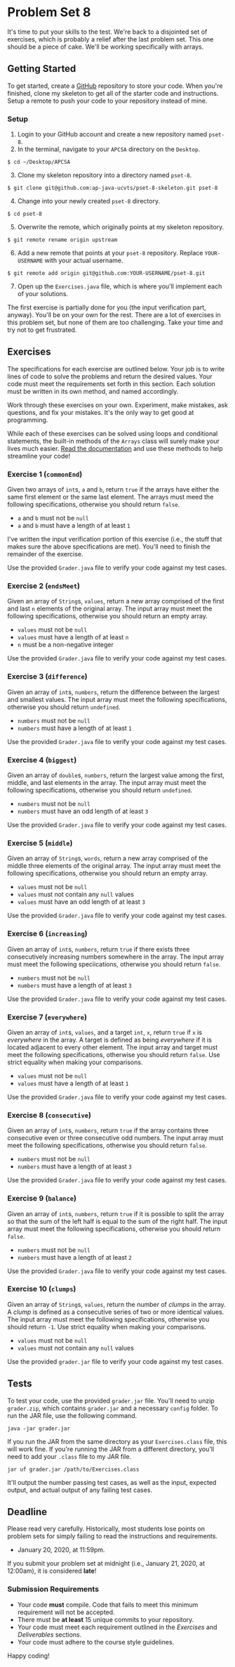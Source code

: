 # Problem Set 8

It's time to put your skills to the test. We're back to a disjointed set of exercises, which is probably a relief after the last problem set. This one should be a piece of cake. We'll be working specifically with arrays.

## Getting Started

To get started, create a [GitHub](https://github.com/) repository to store your code. When you're finished, clone my skeleton to get all of the starter code and instructions. Setup a remote to push your code to your repository instead of mine.

### Setup

1. Login to your GitHub account and create a new repository named `pset-8`.
2. In the terminal, navigate to your `APCSA` directory on the `Desktop`.

```
$ cd ~/Desktop/APCSA
```

3. Clone my skeleton repository into a directory named `pset-8`.

```
$ git clone git@github.com:ap-java-ucvts/pset-8-skeleton.git pset-8
```

4. Change into your newly created `pset-8` directory.

```
$ cd pset-8
```

5. Overwrite the remote, which originally points at my skeleton repository.

```
$ git remote rename origin upstream
```

6. Add a new remote that points at your `pset-8` repository. Replace `YOUR-USERNAME` with your actual username.

```
$ git remote add origin git@github.com:YOUR-USERNAME/pset-8.git
```

7. Open up the `Exercises.java` file, which is where you'll implement each of your solutions.

The first exercise is partially done for you (the input verification part, anyway). You'll be on your own for the rest. There are a lot of exercises in this problem set, but none of them are too challenging. Take your time and try not to get frustrated.

## Exercises

The specifications for each exercise are outlined below. Your job is to write lines of code to solve the problems and return the desired values. Your code must meet the requirements set forth in this section. Each solution must be written in its own method, and named accordingly.

Work through these exercises on your own. Experiment, make mistakes, ask questions, and fix your mistakes. It's the only way to get good at programming.

While each of these exercises can be solved using loops and conditional statements, the built-in methods of the `Arrays` class will surely make your lives much easier. [Read the documentation](https://docs.oracle.com/en/java/javase/12/docs/api/java.base/java/util/Arrays.html) and use these methods to help streamline your code!

### Exercise 1 (`commonEnd`)

Given two arrays of `int`s, `a` and `b`, return `true` if the arrays have either the same first element or the same last element. The arrays must meed the following specifications, otherwise you should return `false`.

- `a` and `b` must not be `null`
- `a` and `b` must have a length of at least `1`

I've written the input verification portion of this exercise (i.e., the stuff that makes sure the above specifications are met). You'll need to finish the remainder of the exercise.

Use the provided `Grader.java` file to verify your code against my test cases.

### Exercise 2 (`endsMeet`)

Given an array of `String`s, `values`, return a new array comprised of the first and last `n` elements of the original array. The input array must meet the following specifications, otherwise you should return an empty array.

- `values` must not be `null`
- `values` must have a length of at least `n`
- `n` must be a non-negative integer

Use the provided `Grader.java` file to verify your code against my test cases.

### Exercise 3 (`difference`)

Given an array of `int`s, `numbers`, return the difference between the largest and smallest values. The input array must meet the following specifications, otherwise you should return `undefined`.

- `numbers` must not be `null`
- `numbers` must have a length of at least `1`

Use the provided `Grader.java` file to verify your code against my test cases.

### Exercise 4 (`biggest`)

Given an array of `double`s, `numbers`, return the largest value among the first, middle, and last elements in the array. The input array must meet the following specifications, otherwise you should return `undefined`.

- `numbers` must not be `null`
- `numbers` must have an odd length of at least `3`

Use the provided `Grader.java` file to verify your code against my test cases.

### Exercise 5 (`middle`)

Given an array of `String`s, `words`, return a new array comprised of the middle three elements of the original array. The input array must meet the following specifications, otherwise you should return an empty array.

- `values` must not be `null`
- `values` must not contain any `null` values
- `values` must have an odd length of at least `3`

Use the provided `Grader.java` file to verify your code against my test cases.

### Exercise 6 (`increasing`)

Given an array of `int`s, `numbers`, return `true` if there exists three consecutively increasing numbers somewhere in the array. The input array must meet the following speciications, otherwise you should return `false`.

- `numbers` must not be `null`
- `numbers` must have a length of at least `3`

Use the provided `Grader.java` file to verify your code against my test cases.

### Exercise 7 (`everywhere`)

Given an array of `int`s, `values`, and a target `int`, `x`, return `true` if `x` is _everywhere_ in the array. A target is defined as being _everywhere_ if it is located adjacent to every other element. The input array and target must meet the following specifications, otherwise you should return `false`. Use strict equality when making your comparisons.

- `values` must not be `null`
- `values` must have a length of at least `1`

Use the provided `Grader.java` file to verify your code against my test cases.

### Exercise 8 (`consecutive`)

Given an array of `int`s, `numbers`, return `true` if the array contains three consecutive even or three consecutive odd numbers. The input array must meet the following specifications, otherwise you should return `false`.

- `numbers` must not be `null`
- `numbers` must have a length of at least `3`

Use the provided `Grader.java` file to verify your code against my test cases.

### Exercise 9 (`balance`)

Given an array of `int`s, `numbers`, return `true` if it is possible to split the array so that the sum of the left half is equal to the sum of the right half. The input array must meet the following specifications, otherwise you should return `false`.

- `numbers` must not be `null`
- `numbers` must have a length of at least `2`

Use the provided `Grader.java` file to verify your code against my test cases.

### Exercise 10 (`clumps`)

Given an array of `String`s, `values`, return the number of _clumps_ in the array. A _clump_ is defined as a consecutive series of two or more identical values. The input array must meet the following specifications, otherwise you should return `-1`. Use strict equality when making your comparisons.

- `values` must not be `null`
- `values` must not contain any `null` values

Use the provided `grader.jar` file to verify your code against my test cases.

## Tests

To test your code, use the provided `grader.jar` file. You'll need to unzip `grader.zip`, which contains `grader.jar` and a necessary `config` folder. To run the JAR file, use the following command.

```
java -jar grader.jar
```

If you run the JAR from the same directory as your `Exercises.class` file, this will work fine. If you're running the JAR from a different directory, you'll need to add your `.class` file to my JAR file.

```
jar uf grader.jar /path/to/Exercises.class
```

It'll output the number passing test cases, as well as the input, expected output, and actual output of any failing test cases.

## Deadline

Please read very carefully. Historically, most students lose points on problem sets for simply failing to read the instructions and requirements.

- January 20, 2020, at 11:59pm.

If you submit your problem set at midnight (i.e., January 21, 2020, at 12:00am), it is considered **late**!

### Submission Requirements

- Your code **must** compile. Code that fails to meet this minimum requirement will not be accepted.
- There must be **at least** 15 unique commits to your repository.
- Your code must meet each requirement outlined in the _Exercises_ and _Deliverables_ sections.
- Your code must adhere to the course style guidelines.

Happy coding!
